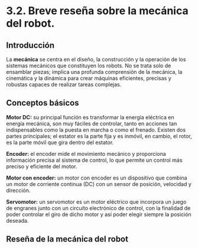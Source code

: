 # 3.2. Breve reseña sobre la mecánica del robot.
## Introducción
La **mecánica** se centra en el diseño, la construcción y la operación de los sistemas mecánicos que constituyen los robots. No se trata solo de ensamblar piezas; implica una profunda comprensión de la mecánica, la cinemática y la dinámica para crear máquinas eficientes, precisas y robustas capaces de realizar tareas complejas.

## Conceptos básicos
**Motor DC:** su principal función es transformar la energía eléctrica en energía mecánica, son muy fáciles de controlar, tanto en acciones tan indispensables como la puesta en marcha o como el frenado. Existen dos partes principales; el estator es la parte fija y es inmóvil, en cambio, el rotor, es la parte móvil que gira dentro del estator.

**Encoder:** el encoder mide el movimiento mecánico y proporciona información precisa al sistema de control, lo que permite un control más preciso y eficiente del motor.

**Motor con encoder:** un motor con encoder es un dispositivo que combina un motor de corriente continua (DC) con un sensor de posición, velocidad y dirección.

**Servomotor:** un servomotor es un motor eléctrico que incorpora un juego de engranes junto con un circuito electrónico de control, con la finalidad de poder controlar el giro de dicho motor y así poder elegir siempre la posición deseada.

## Reseña de la mecánica del robot
